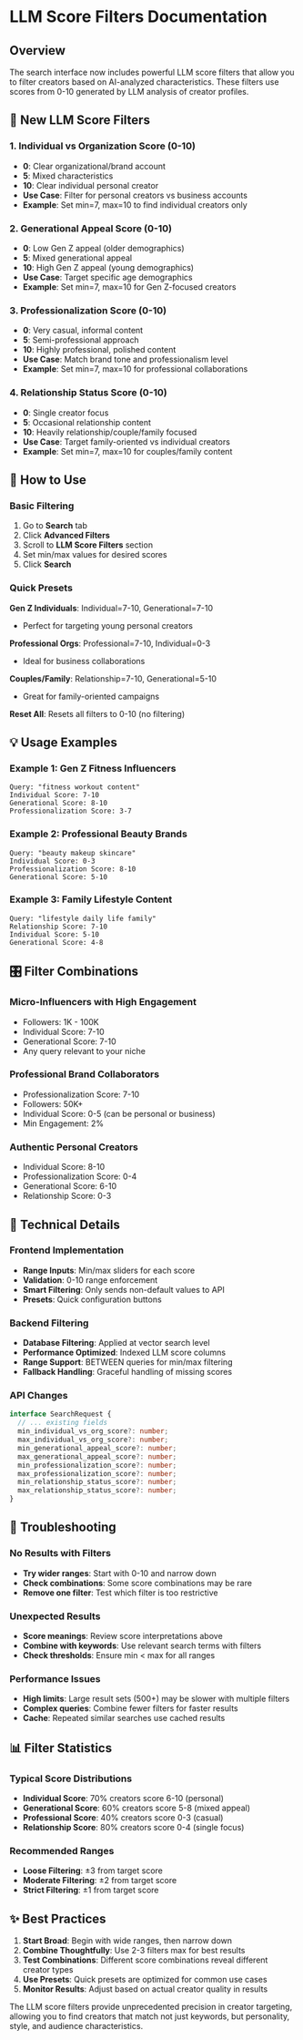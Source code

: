 # LLM Score Filters Documentation

## Overview

The search interface now includes powerful LLM score filters that allow you to filter creators based on AI-analyzed characteristics. These filters use scores from 0-10 generated by LLM analysis of creator profiles.

## 🎯 New LLM Score Filters

### 1. **Individual vs Organization Score** (0-10)
- **0**: Clear organizational/brand account
- **5**: Mixed characteristics 
- **10**: Clear individual personal creator
- **Use Case**: Filter for personal creators vs business accounts
- **Example**: Set min=7, max=10 to find individual creators only

### 2. **Generational Appeal Score** (0-10)
- **0**: Low Gen Z appeal (older demographics)
- **5**: Mixed generational appeal
- **10**: High Gen Z appeal (young demographics)
- **Use Case**: Target specific age demographics
- **Example**: Set min=7, max=10 for Gen Z-focused creators

### 3. **Professionalization Score** (0-10)
- **0**: Very casual, informal content
- **5**: Semi-professional approach
- **10**: Highly professional, polished content
- **Use Case**: Match brand tone and professionalism level
- **Example**: Set min=7, max=10 for professional collaborations

### 4. **Relationship Status Score** (0-10)
- **0**: Single creator focus
- **5**: Occasional relationship content
- **10**: Heavily relationship/couple/family focused
- **Use Case**: Target family-oriented vs individual creators
- **Example**: Set min=7, max=10 for couples/family content

## 🚀 How to Use

### Basic Filtering
1. Go to **Search** tab
2. Click **Advanced Filters**
3. Scroll to **LLM Score Filters** section
4. Set min/max values for desired scores
5. Click **Search**

### Quick Presets
**Gen Z Individuals**: Individual=7-10, Generational=7-10
- Perfect for targeting young personal creators

**Professional Orgs**: Professional=7-10, Individual=0-3
- Ideal for business collaborations

**Couples/Family**: Relationship=7-10, Generational=5-10
- Great for family-oriented campaigns

**Reset All**: Resets all filters to 0-10 (no filtering)

## 💡 Usage Examples

### Example 1: Gen Z Fitness Influencers
```
Query: "fitness workout content"
Individual Score: 7-10
Generational Score: 8-10
Professionalization Score: 3-7
```

### Example 2: Professional Beauty Brands
```
Query: "beauty makeup skincare"
Individual Score: 0-3
Professionalization Score: 8-10
Generational Score: 5-10
```

### Example 3: Family Lifestyle Content
```
Query: "lifestyle daily life family"
Relationship Score: 7-10
Individual Score: 5-10
Generational Score: 4-8
```

## 🎛️ Filter Combinations

### Micro-Influencers with High Engagement
- Followers: 1K - 100K
- Individual Score: 7-10
- Generational Score: 7-10
- Any query relevant to your niche

### Professional Brand Collaborators
- Professionalization Score: 7-10
- Followers: 50K+
- Individual Score: 0-5 (can be personal or business)
- Min Engagement: 2%

### Authentic Personal Creators
- Individual Score: 8-10
- Professionalization Score: 0-4
- Generational Score: 6-10
- Relationship Score: 0-3

## 🔧 Technical Details

### Frontend Implementation
- **Range Inputs**: Min/max sliders for each score
- **Validation**: 0-10 range enforcement
- **Smart Filtering**: Only sends non-default values to API
- **Presets**: Quick configuration buttons

### Backend Filtering
- **Database Filtering**: Applied at vector search level
- **Performance Optimized**: Indexed LLM score columns
- **Range Support**: BETWEEN queries for min/max filtering
- **Fallback Handling**: Graceful handling of missing scores

### API Changes
```typescript
interface SearchRequest {
  // ... existing fields
  min_individual_vs_org_score?: number;
  max_individual_vs_org_score?: number;
  min_generational_appeal_score?: number;
  max_generational_appeal_score?: number;
  min_professionalization_score?: number;
  max_professionalization_score?: number;
  min_relationship_status_score?: number;
  max_relationship_status_score?: number;
}
```

## 🐛 Troubleshooting

### No Results with Filters
- **Try wider ranges**: Start with 0-10 and narrow down
- **Check combinations**: Some score combinations may be rare
- **Remove one filter**: Test which filter is too restrictive

### Unexpected Results
- **Score meanings**: Review score interpretations above
- **Combine with keywords**: Use relevant search terms with filters
- **Check thresholds**: Ensure min < max for all ranges

### Performance Issues
- **High limits**: Large result sets (500+) may be slower with multiple filters
- **Complex queries**: Combine fewer filters for faster results
- **Cache**: Repeated similar searches use cached results

## 📊 Filter Statistics

### Typical Score Distributions
- **Individual Score**: 70% creators score 6-10 (personal)
- **Generational Score**: 60% creators score 5-8 (mixed appeal)
- **Professional Score**: 40% creators score 0-3 (casual)
- **Relationship Score**: 80% creators score 0-4 (single focus)

### Recommended Ranges
- **Loose Filtering**: ±3 from target score
- **Moderate Filtering**: ±2 from target score  
- **Strict Filtering**: ±1 from target score

## ✨ Best Practices

1. **Start Broad**: Begin with wide ranges, then narrow down
2. **Combine Thoughtfully**: Use 2-3 filters max for best results
3. **Test Combinations**: Different score combinations reveal different creator types
4. **Use Presets**: Quick presets are optimized for common use cases
5. **Monitor Results**: Adjust based on actual creator quality in results

The LLM score filters provide unprecedented precision in creator targeting, allowing you to find creators that match not just keywords, but personality, style, and audience characteristics.